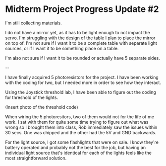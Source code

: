 # Midterm Project Progress Update #2

I'm still collecting materials.

I do not have a mirror yet, as it has to be light enough to not impact the servo. I'm struggling with the design of the table I plan to place the mirror on top of. I'm not sure if I want it to be a complete table with separate light sources, or if I want it to be something place on a table.

I'm also not sure if I want it to be rounded or actually have 5 separate sides.

--

I have finally acquired 5 photoresistors for the project. I have been working with the coding for two, but I needed more in order to see how they interact.

Using the Joystick threshold lab, I have been able to figure out the coding for threshold of the lights.

(Insert photo of the threshold code)

When wiring the 5 photoresitors, two of them would not for the life of me work. I sat with them for quite some time trying to figure out what was wrong so I brought them into class, Rob immediately saw the issues within 30 secs. One was chipped and the other had the 5V and GND backwards.

For the light source, I got some flashlights that were on sale. I know they're battery operated and probably not the best for the job, but having an individual light source that's identical for each of the lights feels like the most straightforward solution.
